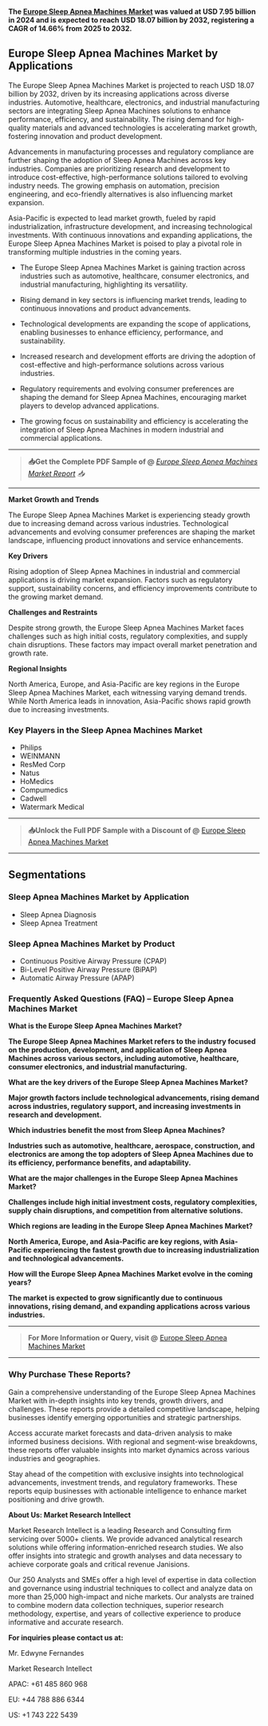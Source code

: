 <p><strong>The <a href="https://www.marketresearchintellect.com/download-sample/?rid=504256&amp;utm_source=Pulse-April-Europe&amp;utm_medium=852">Europe Sleep Apnea Machines Market</a> was valued at USD 7.95 billion in 2024 and is expected to reach USD 18.07 billion by 2032, registering a CAGR of 14.66% from 2025 to 2032.</strong></p><h2>Europe Sleep Apnea Machines Market by Applications&nbsp;</h2><p><p>The Europe Sleep Apnea Machines Market is projected to reach USD 18.07 billion by 2032, driven by its increasing applications across diverse industries. Automotive, healthcare, electronics, and industrial manufacturing sectors are integrating Sleep Apnea Machines solutions to enhance performance, efficiency, and sustainability. The rising demand for high-quality materials and advanced technologies is accelerating market growth, fostering innovation and product development.</p><p>Advancements in manufacturing processes and regulatory compliance are further shaping the adoption of Sleep Apnea Machines across key industries. Companies are prioritizing research and development to introduce cost-effective, high-performance solutions tailored to evolving industry needs. The growing emphasis on automation, precision engineering, and eco-friendly alternatives is also influencing market expansion.</p><p>Asia-Pacific is expected to lead market growth, fueled by rapid industrialization, infrastructure development, and increasing technological investments. With continuous innovations and expanding applications, the Europe Sleep Apnea Machines Market is poised to play a pivotal role in transforming multiple industries in the coming years.</p></p><ul><li><p>The Europe Sleep Apnea Machines Market is gaining traction across industries such as automotive, healthcare, consumer electronics, and industrial manufacturing, highlighting its versatility.</p></li><li><p>Rising demand in key sectors is influencing market trends, leading to continuous innovations and product advancements.</p></li><li><p>Technological developments are expanding the scope of applications, enabling businesses to enhance efficiency, performance, and sustainability.</p></li><li><p>Increased research and development efforts are driving the adoption of cost-effective and high-performance solutions across various industries.</p></li><li><p>Regulatory requirements and evolving consumer preferences are shaping the demand for Sleep Apnea Machines, encouraging market players to develop advanced applications.</p></li><li><p>The growing focus on sustainability and efficiency is accelerating the integration of Sleep Apnea Machines in modern industrial and commercial applications.</p></li></ul><hr /><blockquote><p><strong><span class="font-[700]">📥Get the Complete PDF Sample of @ </span></strong><em><span class="font-[700]"><a href="https://www.marketresearchintellect.com/download-sample/?rid=504256&amp;utm_source=Pulse-April-Europe&amp;utm_medium=852" target="_blank" data-tracking-control-name="article-ssr-frontend-pulse_little-text-block" data-tracking-will-navigate="" data-test-link="">Europe Sleep Apnea Machines Market Report</a>&nbsp;📥</span></em></p></blockquote><hr /><p class="" data-start="77" data-end="360"><strong data-start="77" data-end="105">Market Growth and Trends</strong></p><p class="" data-start="77" data-end="360">The Europe Sleep Apnea Machines Market is experiencing steady growth due to increasing demand across various industries. Technological advancements and evolving consumer preferences are shaping the market landscape, influencing product innovations and service enhancements.</p><p class="" data-start="362" data-end="606"><strong data-start="362" data-end="377">Key Drivers</strong></p><p class="" data-start="362" data-end="606">Rising adoption of Sleep Apnea Machines in industrial and commercial applications is driving market expansion. Factors such as regulatory support, sustainability concerns, and efficiency improvements contribute to the growing market demand.</p><p class="" data-start="608" data-end="849"><strong data-start="608" data-end="637">Challenges and Restraints</strong></p><p class="" data-start="608" data-end="849">Despite strong growth, the Europe Sleep Apnea Machines Market faces challenges such as high initial costs, regulatory complexities, and supply chain disruptions. These factors may impact overall market penetration and growth rate.</p><p class="" data-start="851" data-end="1095"><strong data-start="851" data-end="872">Regional Insights</strong></p><p class="" data-start="851" data-end="1095">North America, Europe, and Asia-Pacific are key regions in the Europe Sleep Apnea Machines Market, each witnessing varying demand trends. While North America leads in innovation, Asia-Pacific shows rapid growth due to increasing investments.</p><p><h3>Key Players in the Sleep Apnea Machines Market </h3><ul><li>Philips</li><li>WEINMANN</li><li>ResMed Corp</li><li>Natus</li><li>HoMedics</li><li>Compumedics</li><li>Cadwell</li><li>Watermark Medical</li></ul></p><hr /><blockquote><p><strong>📥Unlock the Full PDF Sample with a Discount of @</strong> <a href="https://www.marketresearchintellect.com/ask-for-discount/?rid=504256&amp;utm_source=Pulse-April-Europe&amp;utm_medium=852">Europe Sleep Apnea Machines Market</a></p></blockquote><hr /><p><h2>Segmentations</h2><h3>Sleep Apnea Machines Market by Application</h3><ul><li>Sleep Apnea Diagnosis</li><li>Sleep Apnea Treatment</li></ul><h3>Sleep Apnea Machines Market by Product</h3><ul><li>Continuous Positive Airway Pressure (CPAP)</li><li>Bi-Level Positive Airway Pressure (BiPAP)</li><li>Automatic Airway Pressure (APAP)</li></ul></p><h3><strong>Frequently Asked Questions (FAQ) &ndash; Europe Sleep Apnea Machines Market</strong></h3><p><strong>What is the Europe Sleep Apnea Machines Market?</strong></p><p><strong>The Europe Sleep Apnea Machines Market refers to the industry focused on the production, development, and application of Sleep Apnea Machines across various sectors, including automotive, healthcare, consumer electronics, and industrial manufacturing.</strong></p><p><strong>What are the key drivers of the Europe Sleep Apnea Machines Market?</strong></p><p><strong>Major growth factors include technological advancements, rising demand across industries, regulatory support, and increasing investments in research and development.</strong></p><p><strong>Which industries benefit the most from Sleep Apnea Machines?</strong></p><p><strong>Industries such as automotive, healthcare, aerospace, construction, and electronics are among the top adopters of Sleep Apnea Machines due to its efficiency, performance benefits, and adaptability.</strong></p><p><strong>What are the major challenges in the Europe Sleep Apnea Machines Market?</strong></p><p><strong>Challenges include high initial investment costs, regulatory complexities, supply chain disruptions, and competition from alternative solutions.</strong></p><p><strong>Which regions are leading in the Europe Sleep Apnea Machines Market?</strong></p><p><strong>North America, Europe, and Asia-Pacific are key regions, with Asia-Pacific experiencing the fastest growth due to increasing industrialization and technological advancements.</strong></p><p><strong>How will the Europe Sleep Apnea Machines Market evolve in the coming years?</strong></p><p><strong>The market is expected to grow significantly due to continuous innovations, rising demand, and expanding applications across various industries.</strong></p><hr /><blockquote><p><span class="font-[700]"><strong>For More Information or Query, visit&nbsp;@</strong>&nbsp;</span><span class="font-[700]"><a href="https://www.marketresearchintellect.com/product/sleep-apnea-machines-market-size-and-forecast/?utm_source=Linkedin&utm_medium=852" target="_blank" data-tracking-control-name="article-ssr-frontend-pulse_little-text-block" data-tracking-will-navigate="" data-test-link="">Europe Sleep Apnea Machines Market</a></span></p></blockquote><hr /><h3><strong data-start="0" data-end="31">Why Purchase These Reports?</strong></h3><p class="" data-start="35" data-end="297">Gain a comprehensive understanding of the Europe Sleep Apnea Machines Market with in-depth insights into key trends, growth drivers, and challenges. These reports provide a detailed competitive landscape, helping businesses identify emerging opportunities and strategic partnerships.</p><p class="" data-start="299" data-end="540">Access accurate market forecasts and data-driven analysis to make informed business decisions. With regional and segment-wise breakdowns, these reports offer valuable insights into market dynamics across various industries and geographies.</p><p class="" data-start="542" data-end="784">Stay ahead of the competition with exclusive insights into technological advancements, investment trends, and regulatory frameworks. These reports equip businesses with actionable intelligence to enhance market positioning and drive growth.</p><p><strong><span class="font-[700]">About Us: Market Research Intellect</span></strong></p><p><span class="">Market Research Intellect is a leading Research and Consulting firm servicing over 5000+ clients. We provide advanced analytical research solutions while offering information-enriched research studies.&nbsp;</span>We also offer insights into strategic and growth analyses and data necessary to achieve corporate goals and critical revenue Janisions.</p><p><span class="">Our 250 Analysts and SMEs offer a high level of expertise in data collection and governance using industrial techniques to collect and analyze data on more than 25,000 high-impact and niche markets. Our analysts are trained to combine modern data collection techniques, superior research methodology, expertise, and years of collective experience to produce informative and accurate research.</span></p><p><strong>For inquiries please contact us at:</strong></p><p>Mr. Edwyne Fernandes</p><p>Market Research Intellect</p><p>APAC: +61 485 860 968</p><p>EU: +44 788 886 6344</p><p>US: +1 743 222 5439</p>